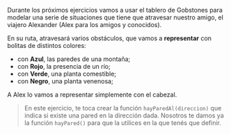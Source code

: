 Durante los próximos ejercicios vamos a usar el tablero de Gobstones para modelar una serie de situaciones que tiene que atravesar nuestro amigo, el viajero Alexander (Alex para los amigos y conocidos).

En su ruta, atravesará varios obstáculos, que vamos a **representar** con bolitas de distintos colores:

* con **Azul**, las paredes de una montaña;
* con **Rojo**, la presencia de un río;
* con **Verde**, una planta comestible;
* con **Negro**, una planta venenosa;

A Alex lo vamos a representar simplemente con el cabezal.

> En este ejercicio, te toca crear la función `hayParedAl(direccion)` que indica si existe una pared en la dirección dada. Nosotros te damos ya la función `hayPared()` para que la utilices en la que tenés que definir.